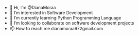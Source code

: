 - 👋 Hi, I’m @DianaMoraa
- 👀 I’m interested in Software Development
- 🌱 I’m currently learning Python Programming Language
- 💞️ I’m looking to collaborate on software development projects 
- 📫 How to reach me dianamoraa972gmail.com

<!---
DianaMoraa/DianaMoraa is a ✨ special ✨ repository because its `README.md` (this file) appears on your GitHub profile.
You can click the Preview link to take a look at your changes.
--->
